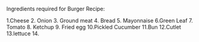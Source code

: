 Ingredients required for Burger Recipe:

1.Cheese
2. Onion
3. Ground meat
4. Bread
5. Mayonnaise
6.Green Leaf
7. Tomato
8. Ketchup
9. Fried egg
10.Pickled Cucumber
11.Bun
12.Cutlet
13.lettuce
14.